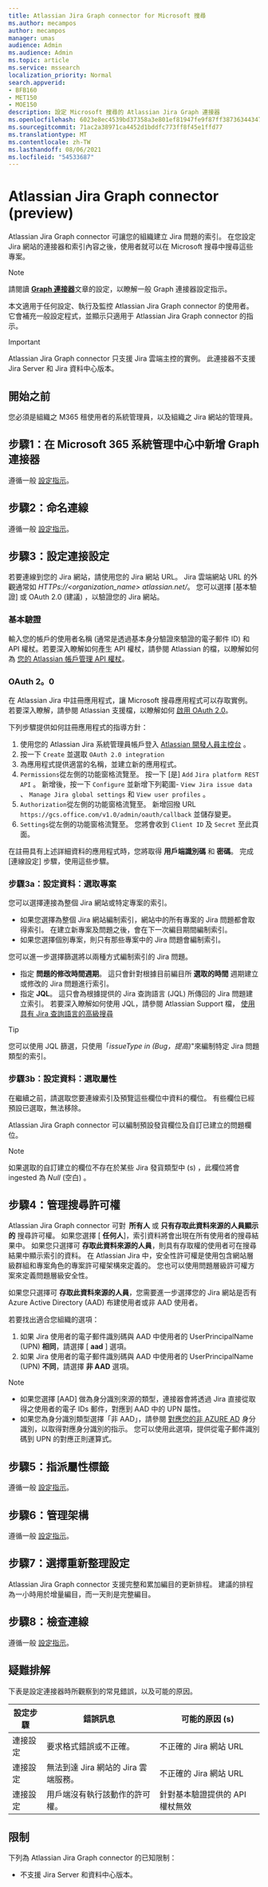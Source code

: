 ```yaml
---
title: Atlassian Jira Graph connector for Microsoft 搜尋
ms.author: mecampos
author: mecampos
manager: umas
audience: Admin
ms.audience: Admin
ms.topic: article
ms.service: mssearch
localization_priority: Normal
search.appverid:
- BFB160
- MET150
- MOE150
description: 設定 Microsoft 搜尋的 Atlassian Jira Graph 連接器
ms.openlocfilehash: 6023e8ec4539bd37358a3e801ef81947fe9f87ff38736344347d5634d0527753
ms.sourcegitcommit: 71ac2a38971ca4452d1bddfc773ff8f45e1ffd77
ms.translationtype: MT
ms.contentlocale: zh-TW
ms.lasthandoff: 08/06/2021
ms.locfileid: "54533687"
---
```

# <a name="atlassian-jira-graph-connector-preview"></a>Atlassian Jira Graph connector (preview) 

Atlassian Jira Graph connector 可讓您的組織建立 Jira 問題的索引。 在您設定 Jira 網站的連接器和索引內容之後，使用者就可以在 Microsoft 搜尋中搜尋這些專案。

> [!NOTE]
> 請閱讀 [**Graph 連接器**](configure-connector.md)文章的設定，以瞭解一般 Graph 連接器設定指示。

本文適用于任何設定、執行及監控 Atlassian Jira Graph connector 的使用者。 它會補充一般設定程式，並顯示只適用于 Atlassian Jira Graph connector 的指示。

>[!IMPORTANT]
>Atlassian Jira Graph connector 只支援 Jira 雲端主控的實例。 此連接器不支援 Jira Server 和 Jira 資料中心版本。

## <a name="before-you-get-started"></a>開始之前
您必須是組織之 M365 租使用者的系統管理員，以及組織之 Jira 網站的管理員。

## <a name="step-1-add-a-graph-connector-in-the-microsoft-365-admin-center"></a>步驟1：在 Microsoft 365 系統管理中心中新增 Graph 連接器
遵循一般 [設定指示](./configure-connector.md)。

## <a name="step-2-name-the-connection"></a>步驟2：命名連線
遵循一般 [設定指示](./configure-connector.md)。

## <a name="step-3-configure-the-connection-settings"></a>步驟3：設定連接設定
若要連線到您的 Jira 網站，請使用您的 Jira 網站 URL。 Jira 雲端網站 URL 的外觀通常如 *HTTPs://<organization_name> atlassian.net/*。 您可以選擇 [基本驗證] 或 OAuth 2.0 (建議) ，以驗證您的 Jira 網站。

### <a name="basic-auth"></a>基本驗證
輸入您的帳戶的使用者名稱 (通常是透過基本身分驗證來驗證的電子郵件 ID) 和 API 權杖。若要深入瞭解如何產生 API 權杖，請參閱 Atlassian 的檔，以瞭解如何為 [您的 Atlassian 帳戶管理 API 權杖](https://support.atlassian.com/atlassian-account/docs/manage-api-tokens-for-your-atlassian-account/)。

### <a name="oauth-20"></a>OAuth 2。0
在 Atlassian Jira 中註冊應用程式，讓 Microsoft 搜尋應用程式可以存取實例。 若要深入瞭解，請參閱 Atlassian 支援檔，以瞭解如何 [啟用 OAuth 2.0](https://developer.atlassian.com/cloud/jira/platform/oauth-2-3lo-apps/#enabling-oauth-2-0--3lo-)。

下列步驟提供如何註冊應用程式的指導方針：

1. 使用您的 Atlassian Jira 系統管理員帳戶登入 [Atlassian 開發人員主控台](https://developer.atlassian.com/console/myapps/) 。
2. 按一下 `Create` 並選取 `OAuth 2.0 integration`
3. 為應用程式提供適當的名稱，並建立新的應用程式。
4. `Permissions`從左側的功能窗格流覽至。 按一下 [是] `Add` `Jira platform REST API` 。 新增後，按一下 `Configure` 並新增下列範圍- `View Jira issue data` 、 `Manage Jira global settings` 和 `View user profiles` 。
5. `Authorization`從左側的功能窗格流覽至。 新增回撥 URL `https://gcs.office.com/v1.0/admin/oauth/callback` 並儲存變更。
6. `Settings`從左側的功能窗格流覽至。 您將會收到 `Client ID` 及 `Secret` 至此頁面。

在註冊具有上述詳細資料的應用程式時，您將取得 **用戶端識別碼** 和 **密碼**。 完成 [連線設定] 步驟，使用這些步驟。

### <a name="step-3a-configure-data-select-projects"></a>步驟3a：設定資料：選取專案

您可以選擇連接為整個 Jira 網站或特定專案的索引。

* 如果您選擇為整個 Jira 網站編制索引，網站中的所有專案的 Jira 問題都會取得索引。 在建立新專案及問題之後，會在下一次編目期間編制索引。
* 如果您選擇個別專案，則只有那些專案中的 Jira 問題會編制索引。

您可以進一步選擇篩選將以兩種方式編制索引的 Jira 問題。
* 指定 **問題的修改時間週期**。 這只會針對根據目前編目所 **選取的時間** 週期建立或修改的 Jira 問題進行索引。
* 指定 **JQL**。 這只會為根據提供的 Jira 查詢語言 (JQL) 所傳回的 Jira 問題建立索引。 若要深入瞭解如何使用 JQL，請參閱 Atlassian Support 檔， [使用具有 Jira 查詢語言的高級搜尋](https://support.atlassian.com/jira-service-management-cloud/docs/use-advanced-search-with-jira-query-language-jql/)

> [!TIP]
> 您可以使用 JQL 篩選，只使用「*issueType in (Bug，提高)*"來編制特定 Jira 問題類型的索引。

### <a name="step-3b-configure-data-select-properties"></a>步驟3b：設定資料：選取屬性

在繼續之前，請選取您要連線索引及預覽這些欄位中資料的欄位。 有些欄位已經預設已選取，無法移除。

Atlassian Jira Graph connector 可以編制預設發貨欄位及自訂已建立的問題欄位。

> [!NOTE]
> 如果選取的自訂建立的欄位不存在於某些 Jira 發貨類型中 (s) ，此欄位將會 ingested 為 *Null* (空白) 。

## <a name="step-4-manage-search-permissions"></a>步驟4：管理搜尋許可權

Atlassian Jira Graph connector 可對  **所有人** 或 **只有存取此資料來源的人員顯示的** 搜尋許可權。 如果您選擇 [ **任何人**]，索引資料將會出現在所有使用者的搜尋結果中。 如果您只選擇可 **存取此資料來源的人員**，則具有存取權的使用者可在搜尋結果中顯示索引的資料。 在 Atlassian Jira 中，安全性許可權是使用包含網站層級群組和專案角色的專案許可權架構來定義的。 您也可以使用問題層級許可權方案來定義問題層級安全性。

如果您只選擇可 **存取此資料來源的人員**，您需要進一步選擇您的 Jira 網站是否有 Azure Active Directory (AAD) 布建使用者或非 AAD 使用者。

若要找出適合您組織的選項：

1. 如果 Jira 使用者的電子郵件識別碼與 AAD 中使用者的 UserPrincipalName (UPN) **相同**，請選擇 [ **aad** ] 選項。
2. 如果 Jira 使用者的電子郵件識別碼與 AAD 中使用者的 UserPrincipalName (UPN) **不同**，請選擇 **非 AAD** 選項。 

>[!NOTE]
> * 如果您選擇 [AAD] 做為身分識別來源的類型，連接器會將透過 Jira 直接從取得之使用者的電子 IDs 郵件，對應到 AAD 中的 UPN 屬性。
> * 如果您為身分識別類型選擇「非 AAD」，請參閱 [對應您的非 AZURE AD](map-non-aad.md) 身分識別，以取得對應身分識別的指示。 您可以使用此選項，提供從電子郵件識別碼到 UPN 的對應正則運算式。

## <a name="step-5-assign-property-labels"></a>步驟5：指派屬性標籤

遵循一般 [設定指示](./configure-connector.md)。

## <a name="step-6-manage-schema"></a>步驟6：管理架構

遵循一般 [設定指示](./configure-connector.md)。

## <a name="step-7-choose-refresh-settings"></a>步驟7：選擇重新整理設定

Atlassian Jira Graph connector 支援完整和累加編目的更新排程。
建議的排程為一小時用於增量編目，而一天則是完整編目。

## <a name="step-8-review-connection"></a>步驟8：檢查連線

遵循一般 [設定指示](./configure-connector.md)。

## <a name="troubleshooting"></a>疑難排解
下表是設定連接器時所觀察到的常見錯誤，以及可能的原因。

| 設定步驟 | 錯誤訊息 | 可能的原因 (s)  |
| ------------ | ------------ | ------------ |
| 連接設定 | 要求格式錯誤或不正確。 | 不正確的 Jira 網站 URL |
| 連接設定 | 無法到達 Jira 網站的 Jira 雲端服務。 | 不正確的 Jira 網站 URL |
| 連接設定 | 用戶端沒有執行該動作的許可權。 | 針對基本驗證提供的 API 權杖無效 |


## <a name="limitations"></a>限制
下列為 Atlassian Jira Graph connector 的已知限制：
* 不支援 Jira Server 和資料中心版本。